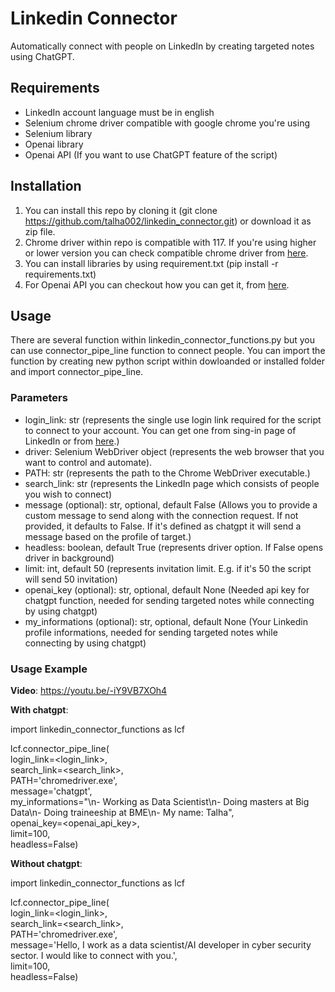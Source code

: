 # Linkedin Connector

Automatically connect with people on LinkedIn by creating targeted notes using ChatGPT.

## Requirements
- LinkedIn account language must be in english
- Selenium chrome driver compatible with google chrome you're using
- Selenium library
- Openai library
- Openai API (If you want to use ChatGPT feature of the script)

## Installation
1. You can install this repo by cloning it (git clone https://github.com/talha002/linkedin_connector.git) or download it as zip file.
2. Chrome driver within repo is compatible with 117. If you're using higher or lower version you can check compatible chrome driver from [here](https://googlechromelabs.github.io/chrome-for-testing/).
3. You can install libraries by using requirement.txt (pip install -r requirements.txt)
4. For Openai API you can checkout how you can get it, from [here](https://www.maisieai.com/help/how-to-get-an-openai-api-key-for-chatgpt).

## Usage

There are several function within linkedin_connector_functions.py but you can use connector_pipe_line function to connect people. You can import the function by creating new python script within dowloanded or installed folder and import connector_pipe_line.

### Parameters
- login_link: str (represents the single use login link required for the script to connect to your account. You can get one from sing-in page of LinkedIn or from [here](https://www.linkedin.com/ssr-login/request-otp-generation).)
- driver: Selenium WebDriver object (represents the web browser that you want to control and automate).
- PATH: str (represents the path to the Chrome WebDriver executable.)
- search_link: str (represents the LinkedIn page which consists of people you wish to connect)
- message (optional): str, optional, default False (Allows you to provide a custom message to send along with the connection request. If not provided, it defaults to False. If it's defined as chatgpt it will send a message based on the profile of target.)
- headless: boolean, default True (represents driver option. If False opens driver in background)
- limit: int, default 50 (represents invitation limit. E.g. if it's 50 the script will send 50 invitation)
- openai_key (optional): str, optional, default None (Needed api key for chatgpt function, needed for sending targeted notes while connecting by using chatgpt)
- my_informations (optional): str, optional, default None (Your Linkedin profile informations, needed for sending targeted notes while connecting by using chatgpt)

### Usage Example

<strong>Video</strong>: https://youtu.be/-iY9VB7XOh4

<strong>With chatgpt</strong>:

import linkedin_connector_functions as lcf

lcf.connector_pipe_line(
    <br>login_link=<login_link>,
    <br>search_link=<search_link>,
    <br>PATH='chromedriver.exe',
    <br>message='chatgpt', 
    <br>my_informations="\n- Working as Data Scientist\n- Doing masters at Big Data\n- Doing traineeship at BME\n- My name: Talha",
    <br>openai_key=<openai_api_key>,
    <br>limit=100,
    <br>headless=False)

<strong>Without chatgpt</strong>:

import linkedin_connector_functions as lcf

lcf.connector_pipe_line(
    <br>login_link=<login_link>,
    <br>search_link=<search_link>,
    <br>PATH='chromedriver.exe',
    <br>message='Hello, I work as a data scientist/AI developer in cyber security sector. I would like to connect with you.',
    <br>limit=100,
    <br>headless=False)
